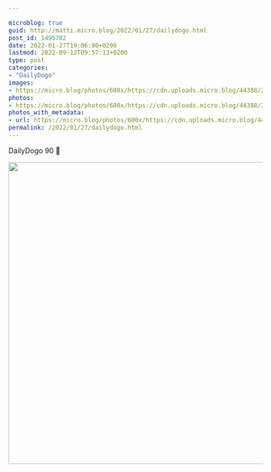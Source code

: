 ```yaml
---

microblog: true
guid: http://matti.micro.blog/2022/01/27/dailydogo.html
post_id: 1495702
date: 2022-01-27T19:06:00+0200
lastmod: 2022-09-12T09:57:13+0200
type: post
categories:
- "DailyDogo"
images:
- https://micro.blog/photos/600x/https://cdn.uploads.micro.blog/44388/2022/e1774cfe60.jpg
photos:
- https://micro.blog/photos/600x/https://cdn.uploads.micro.blog/44388/2022/e1774cfe60.jpg
photos_with_metadata:
- url: https://micro.blog/photos/600x/https://cdn.uploads.micro.blog/44388/2022/e1774cfe60.jpg
permalink: /2022/01/27/dailydogo.html
---
```

DailyDogo 90 🐶

<img src="https://micro.blog/photos/600x/https://blog.martin-haehnel.de/uploads/2022/e1774cfe60.jpg" width="600" height="600" alt="" />
